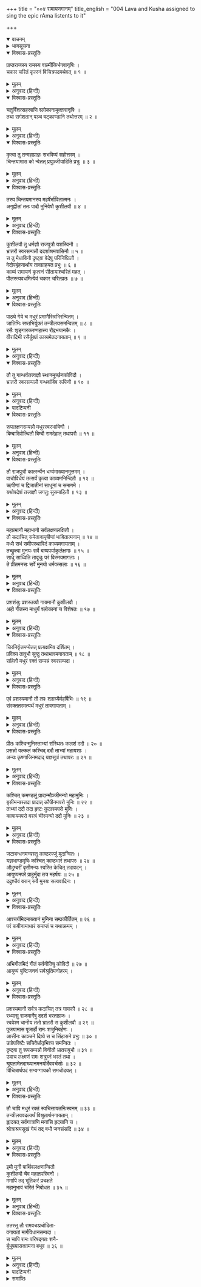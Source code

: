 +++
title = "००४ रामायणगानम्"
title_english = "004 Lava and Kusha assigned to sing the epic rAma listents to it"

+++
<details open><summary>वाचनम्</summary>
<div caption="श्रीराम-हरिसीताराममूर्ति-घनपाठिभ्यां वचनम्" class="audioEmbed" src="https://archive.org/download/Ramayana-recitation-Sriram-harisItArAmamUrti-Ghanapaati-v2/Kanda_1/Kanda_1_BK-004-Ramayana_Gaanam.mp3"></div>
</details>

<details><summary>भागसूचना</summary>

4. महर्षि वाल्मीकिका चौबीस हजार श्लोकोंसे युक्त रामायणकाव्यका निर्माण करके उसे लव-कुशको पढ़ाना, मुनिमण्डलीमें रामायणगान करके लव और कुशका प्रशंसित होना तथा अयोध्यामें श्रीरामद्वारा सम्मानित हो उन दोनोंका रामदरबारमें रामायणगान सुनाना
</details>

<details open><summary>विश्वास-प्रस्तुतिः</summary>

प्राप्तराजस्य रामस्य वाल्मीकिर्भगवानृषिः ।  
चकार चरितं कृत्स्नं विचित्रपदमर्थवत् ॥ १ ॥
</details>

<details><summary>मूलम्</summary>

प्राप्तराजस्य रामस्य वाल्मीकिर्भगवानृषिः ।  
चकार चरितं कृत्स्नं विचित्रपदमर्थवत् ॥ १ ॥
</details>

<details><summary>अनुवाद (हिन्दी)</summary>

श्रीरामचन्द्रजीने जब वनसे लौटकर राज्यका शासन अपने हाथमें ले लिया, उसके बाद भगवान् वाल्मीकि मुनिने उनके सम्पूर्ण चरित्रके आधारपर विचित्र पद और अर्थसे युक्त रामायणकाव्यका निर्माण किया ॥ १ ॥
</details>

<details open><summary>विश्वास-प्रस्तुतिः</summary>

चतुर्विंशत्सहस्राणि श्लोकानामुक्तवानृषिः ।  
तथा सर्गशतान् पञ्च षट्काण्डानि तथोत्तरम् ॥ २ ॥
</details>

<details><summary>मूलम्</summary>

चतुर्विंशत्सहस्राणि श्लोकानामुक्तवानृषिः ।  
तथा सर्गशतान् पञ्च षट्काण्डानि तथोत्तरम् ॥ २ ॥
</details>

<details><summary>अनुवाद (हिन्दी)</summary>

इसमें महर्षिने चौबीस हजार श्लोक, पाँच सौ सर्ग तथा उत्तरसहित सात काण्डोंका प्रतिपादन किया है ॥ २ ॥
</details>

<details open><summary>विश्वास-प्रस्तुतिः</summary>

कृत्वा तु तन्महाप्राज्ञः सभविष्यं सहोत्तरम् ।  
चिन्तयामास को न्वेतत् प्रयुञ्जीयादिति प्रभुः ॥ ३ ॥
</details>

<details><summary>मूलम्</summary>

कृत्वा तु तन्महाप्राज्ञः सभविष्यं सहोत्तरम् ।  
चिन्तयामास को न्वेतत् प्रयुञ्जीयादिति प्रभुः ॥ ३ ॥
</details>

<details><summary>अनुवाद (हिन्दी)</summary>

भविष्य तथा उत्तरकाण्डसहित समस्त रामायण पूर्ण कर लेनेके पश्चात् सामर्थ्यशाली, महाज्ञानी महर्षिने सोचा कि कौन ऐसा शक्तिशाली पुरुष होगा, जो इस महाकाव्यको पढ़कर जनसमुदायमें सुना सके ॥ ३ ॥
</details>

<details open><summary>विश्वास-प्रस्तुतिः</summary>

तस्य चिन्तयमानस्य महर्षेर्भावितात्मनः ।  
अगृह्णीतां ततः पादौ मुनिवेषौ कुशीलवौ ॥ ४ ॥
</details>

<details><summary>मूलम्</summary>

तस्य चिन्तयमानस्य महर्षेर्भावितात्मनः ।  
अगृह्णीतां ततः पादौ मुनिवेषौ कुशीलवौ ॥ ४ ॥
</details>

<details><summary>अनुवाद (हिन्दी)</summary>

शुद्ध अन्तःकरणवाले उन महर्षिके इस प्रकार विचार करते ही मुनिवेषमें रहनेवाले राजकुमार कुश और लवने आकर उनके चरणोंमें प्रणाम किया ॥ ४ ॥
</details>

<details open><summary>विश्वास-प्रस्तुतिः</summary>

कुशीलवौ तु धर्मज्ञौ राजपुत्रौ यशस्विनौ ।  
भ्रातरौ स्वरसम्पन्नौ ददर्शाश्रमवासिनौ ॥ ५ ॥  
स तु मेधाविनौ दृष्ट्वा वेदेषु परिनिष्ठितौ ।  
वेदोपबृंहणार्थाय तावग्राहयत प्रभुः ॥ ६ ॥  
काव्यं रामायणं कृत्स्नं सीतायाश्चरितं महत् ।  
पौलस्त्यवधमित्येवं चकार चरितव्रतः ॥ ७ ॥
</details>

<details><summary>मूलम्</summary>

कुशीलवौ तु धर्मज्ञौ राजपुत्रौ यशस्विनौ ।  
भ्रातरौ स्वरसम्पन्नौ ददर्शाश्रमवासिनौ ॥ ५ ॥  
स तु मेधाविनौ दृष्ट्वा वेदेषु परिनिष्ठितौ ।  
वेदोपबृंहणार्थाय तावग्राहयत प्रभुः ॥ ६ ॥  
काव्यं रामायणं कृत्स्नं सीतायाश्चरितं महत् ।  
पौलस्त्यवधमित्येवं चकार चरितव्रतः ॥ ७ ॥
</details>

<details><summary>अनुवाद (हिन्दी)</summary>

राजकुमार कुश और लव दोनों भाई धर्मके ज्ञाता और यशस्वी थे । उनका स्वर बड़ा ही मधुर था और वे मुनिके आश्रमपर ही रहते थे । उनकी धारणाशक्ति अद्भुत थी और वे दोनों ही वेदोंमें पारंगत हो चुके थे । भगवान् वाल्मीकिने उनकी ओर देखा और उन्हें सुयोग्य समझकर उत्तम व्रतका पालन करनेवाले उन महर्षिने वेदार्थका विस्तारके साथ ज्ञान करानेके लिये उन्हें सीताके चरित्रसे युक्त सम्पूर्ण रामायण नामक महाकाव्यका, जिसका दूसरा नाम पौलस्त्यवध अथवा दशाननवध था, अध्ययन कराया ॥ ५—७ ॥
</details>

<details open><summary>विश्वास-प्रस्तुतिः</summary>

पाठ्ये गेये च मधुरं प्रमाणैस्त्रिभिरन्वितम् ।  
जातिभिः सप्तभिर्युक्तं तन्त्रीलयसमन्वितम् ॥ ८ ॥  
रसैः शृङ्गारकरुणहास्य रौद्रभयानकैः ।  
वीरादिभी रसैर्युक्तं काव्यमेतदगायताम् ॥ ९ ॥
</details>

<details><summary>मूलम्</summary>

पाठ्ये गेये च मधुरं प्रमाणैस्त्रिभिरन्वितम् ।  
जातिभिः सप्तभिर्युक्तं तन्त्रीलयसमन्वितम् ॥ ८ ॥  
रसैः शृङ्गारकरुणहास्य रौद्रभयानकैः ।  
वीरादिभी रसैर्युक्तं काव्यमेतदगायताम् ॥ ९ ॥
</details>

<details><summary>अनुवाद (हिन्दी)</summary>

वह महाकाव्य पढ़ने और गानेमें भी मधुर, द्रुत, मध्य और विलम्बित—इन तीनों गतियोंसे अन्वित, षड्ज आदि सातों स्वरोंसे युक्त, वीणा बजाकर स्वर और तालके साथ गाने योग्य तथा शृंगार, करुण, हास्य, रौद्र, भयानक तथा वीर आदि सभी रसोंसे अनुप्राणित है । दोनों भाई कुश और लव उस महाकाव्यको पढ़कर उसका गान करने लगे ॥ ८-९ ॥
</details>

<details open><summary>विश्वास-प्रस्तुतिः</summary>

तौ तु गान्धर्वतत्त्वज्ञौ स्थानमूर्च्छनकोविदौ ।  
भ्रातरौ स्वरसम्पन्नौ गन्धर्वाविव रूपिणौ ॥ १० ॥
</details>

<details><summary>मूलम्</summary>

तौ तु गान्धर्वतत्त्वज्ञौ स्थानमूर्च्छनकोविदौ ।  
भ्रातरौ स्वरसम्पन्नौ गन्धर्वाविव रूपिणौ ॥ १० ॥
</details>

<details><summary>अनुवाद (हिन्दी)</summary>

वे दोनों भाई गान्धर्व विद्या (संगीत-शास्त्र) के तत्त्वज्ञ, स्थान१ और मूर्च्छनाके२ जानकार, मधुर स्वरसे सम्पन्न तथा गन्धर्वोंके समान मनोहर रूपवाले थे ॥ १० ॥
</details>

<details><summary>पादटिप्पनी</summary>

१. स्थान शब्दसे यहाँ मन्द्र, मध्यम और ताररूप त्रिविध स्वरोंकी उत्पत्तिका स्थान बताया गया है । हृदयकी ग्रन्थिसे ऊपर और कपोलफलकसे नीचे जो प्राणोंके संचारका स्थान है, उसीको स्थान कहते हैं; उनके तीन भेद हैं—हृदय, कण्ठ और सिर । उसके पुनः तीन-तीन भेद होते हैं—मन्द्र, मध्य और तार; जैसा कि शाण्डिल्यका वचन है—  
यदूर्ध्वं हृदयग्रन्थेः कपोलफलकादधः ।  
प्राणसंचारणस्थानं स्थानमित्यभिधीयते ॥  
उरः कण्ठः शिरश्चेतितत्पुनस्त्रिविधं भवेत् ।  
मन्द्रं मध्यं च तारं च...... ॥  
२.	जहाँ स्वर पूर्ण होते हैं, उस स्थानको मूर्छना कहते हैं । जैसा कि कहा गया है—  
यत्रैव स्युः स्वराः पूर्णा मूर्छना सेत्युदाहृता ।  
वैजयन्तीकोशके अनुसार वीणा आदिके वादनको मूर्छना कहते हैं—‘वादने मूर्छना प्रोक्ता ।’
</details>

<details open><summary>विश्वास-प्रस्तुतिः</summary>

रूपलक्षणसम्पन्नौ मधुरस्वरभाषिणौ ।  
बिम्बादिवोत्थितौ बिम्बौ रामदेहात् तथापरौ ॥ ११ ॥
</details>

<details><summary>मूलम्</summary>

रूपलक्षणसम्पन्नौ मधुरस्वरभाषिणौ ।  
बिम्बादिवोत्थितौ बिम्बौ रामदेहात् तथापरौ ॥ ११ ॥
</details>

<details><summary>अनुवाद (हिन्दी)</summary>

सुन्दर रूप और शुभ लक्षण उनकी सहज सम्पत्ति थे । वे दोनों भाई बड़े मधुर स्वरसे वार्तालाप करते थे । जैसे बिम्बसे प्रतिबिम्ब प्रकट होते हैं, उसी प्रकार श्रीरामके शरीरसे उत्पन्न हुए वे दोनों राजकुमार दूसरे युगल श्रीराम ही प्रतीत होते थे ॥ ११ ॥
</details>

<details open><summary>विश्वास-प्रस्तुतिः</summary>

तौ राजपुत्रौ कात्स्‍न्‍‍र्येन धर्म्यमाख्यानमुत्तमम् ।  
वाचोविधेयं तत्सर्वं कृत्वा काव्यमनिन्दितौ ॥ १२ ॥  
ऋषीणां च द्विजातीनां साधूनां च समागमे ।  
यथोपदेशं तत्त्वज्ञौ जगतुः सुसमाहितौ ॥ १३ ॥
</details>

<details><summary>मूलम्</summary>

तौ राजपुत्रौ कात्स्‍न्‍‍र्येन धर्म्यमाख्यानमुत्तमम् ।  
वाचोविधेयं तत्सर्वं कृत्वा काव्यमनिन्दितौ ॥ १२ ॥  
ऋषीणां च द्विजातीनां साधूनां च समागमे ।  
यथोपदेशं तत्त्वज्ञौ जगतुः सुसमाहितौ ॥ १३ ॥
</details>

<details><summary>अनुवाद (हिन्दी)</summary>

वे दोनों राजपुत्र सब लोगोंकी प्रशंसाके पात्र थे, उन्होंने उस धर्मानुकूल उत्तम उपाख्यानमय सम्पूर्ण काव्यको जिह्वाग्र कर लिया था और जब कभी ऋषियों, ब्राह्मणों तथा साधुओंका समागम होता था, उस समय उनके बीचमें बैठकर वे दोनों तत्त्वज्ञ बालक एकाग्रचित्त हो रामायणका गान किया करते थे ॥ १२-१३ ॥
</details>

<details open><summary>विश्वास-प्रस्तुतिः</summary>

महात्मानौ महाभागौ सर्वलक्षणलक्षितौ ।  
तौ कदाचित् समेतानामृषीणां भावितात्मनाम् ॥ १४ ॥  
मध्ये सभं समीपस्थाविदं काव्यमगायताम् ।  
तच्छ्रुत्वा मुनयः सर्वे बाष्पपर्याकुलेक्षणाः ॥ १५ ॥  
साधु साध्विति तावूचुः परं विस्मयमागताः ।  
ते प्रीतमनसः सर्वे मुनयो धर्मवत्सलाः ॥ १६ ॥
</details>

<details><summary>मूलम्</summary>

महात्मानौ महाभागौ सर्वलक्षणलक्षितौ ।  
तौ कदाचित् समेतानामृषीणां भावितात्मनाम् ॥ १४ ॥  
मध्ये सभं समीपस्थाविदं काव्यमगायताम् ।  
तच्छ्रुत्वा मुनयः सर्वे बाष्पपर्याकुलेक्षणाः ॥ १५ ॥  
साधु साध्विति तावूचुः परं विस्मयमागताः ।  
ते प्रीतमनसः सर्वे मुनयो धर्मवत्सलाः ॥ १६ ॥
</details>

<details><summary>अनुवाद (हिन्दी)</summary>

एक दिनकी बात है, बहुत-से शुद्ध अन्तःकरणवाले महर्षियोंकी मण्डली एकत्र हुई थी । उसमें महान् सौभाग्यशाली तथा समस्त शुभ लक्षणोंसे सुशोभित महामनस्वी कुश और लव भी उपस्थित थे । उन्होंने बीच सभामें उन महात्माओंके समीप बैठकर उस रामायणकाव्यका गान किया । उसे सुनकर सभी मुनियोंके नेत्रोंमें आँसू भर आये और वे अत्यन्त विस्मय-विमुग्ध होकर उन्हें साधुवाद देने लगे । मुनि धर्मवत्सल तो होते ही हैं; वह धार्मिक उपाख्यान सुनकर उन सबके मनमें बड़ी प्रसन्नता हुई ॥ १४—१६ ॥
</details>

<details open><summary>विश्वास-प्रस्तुतिः</summary>

प्रशशंसुः प्रशस्तव्यौ गायमानौ कुशीलवौ ।  
अहो गीतस्य माधुर्यं श्लोकानां च विशेषतः ॥ १७ ॥
</details>

<details><summary>मूलम्</summary>

प्रशशंसुः प्रशस्तव्यौ गायमानौ कुशीलवौ ।  
अहो गीतस्य माधुर्यं श्लोकानां च विशेषतः ॥ १७ ॥
</details>

<details><summary>अनुवाद (हिन्दी)</summary>

वे रामायण-कथाके गायक कुमार कुश और लवकी, जो प्रशंसाके ही योग्य थे, इस प्रकार प्रशंसा करने लगे—‘अहो! इन बालकोंके गीतमें कितना माधुर्य है । श्लोकोंकी मधुरता तो और भी अद्भुत है ॥ १७ ॥
</details>

<details open><summary>विश्वास-प्रस्तुतिः</summary>

चिरनिर्वृत्तमप्येतत् प्रत्यक्षमिव दर्शितम् ।  
प्रविश्य तावुभौ सुष्ठु तथाभावमगायताम् ॥ १८ ॥  
सहितौ मधुरं रक्तं सम्पन्नं स्वरसम्पदा ।
</details>

<details><summary>मूलम्</summary>

चिरनिर्वृत्तमप्येतत् प्रत्यक्षमिव दर्शितम् ।  
प्रविश्य तावुभौ सुष्ठु तथाभावमगायताम् ॥ १८ ॥  
सहितौ मधुरं रक्तं सम्पन्नं स्वरसम्पदा ।
</details>

<details><summary>अनुवाद (हिन्दी)</summary>

‘यद्यपि इस काव्यमें वर्णित घटना बहुत दिनों पहले हो चुकी है तो भी इन दोनों बालकोंने इस सभामें प्रवेश करके एक साथ ऐसे सुन्दर भावसे स्वरसम्पन्न, रागयुक्त मधुरगान किया है कि वे पहलेकी घटनाएँ भी प्रत्यक्ष-सी दिखायी देने लगी हैं—मानो अभी-अभी आँखोंके सामने घटित हो रही हों’ ॥ १८ १/२ ॥
</details>

<details open><summary>विश्वास-प्रस्तुतिः</summary>

एवं प्रशस्यमानौ तौ तपः श्लाघ्यैर्महर्षिभिः ॥ १९ ॥  
संरक्ततरमत्यर्थं मधुरं तावगायताम् ।
</details>

<details><summary>मूलम्</summary>

एवं प्रशस्यमानौ तौ तपः श्लाघ्यैर्महर्षिभिः ॥ १९ ॥  
संरक्ततरमत्यर्थं मधुरं तावगायताम् ।
</details>

<details><summary>अनुवाद (हिन्दी)</summary>

इस प्रकार उत्तम तपस्यासे युक्त महर्षिगण उन दोनों कुमारोंकी प्रशंसा करते और वे उनसे प्रशंसित होकर अत्यन्त मधुर रागसे रामायणका गान करते थे ॥
</details>

<details open><summary>विश्वास-प्रस्तुतिः</summary>

प्रीतः कश्चिन्मुनिस्ताभ्यां संस्थितः कलशं ददौ ॥ २० ॥  
प्रसन्नो वल्कलं कश्चिद् ददौ ताभ्यां महायशाः ।  
अन्यः कृष्णाजिनमदाद् यज्ञसूत्रं तथापरः ॥ २१ ॥
</details>

<details><summary>मूलम्</summary>

प्रीतः कश्चिन्मुनिस्ताभ्यां संस्थितः कलशं ददौ ॥ २० ॥  
प्रसन्नो वल्कलं कश्चिद् ददौ ताभ्यां महायशाः ।  
अन्यः कृष्णाजिनमदाद् यज्ञसूत्रं तथापरः ॥ २१ ॥
</details>

<details><summary>अनुवाद (हिन्दी)</summary>

उनके गानसे संतुष्ट हुए किसी मुनिने उठकर उन्हें पुरस्कारके रूपमें एक कलश प्रदान किया । किसी दूसरे महायशस्वी महर्षिने प्रसन्न होकर उन दोनोंको वल्कल वस्त्र दिया । किसीने काला मृगचर्म भेंट किया तो किसीने यज्ञोपवीत ॥ २०-२१ ॥
</details>

<details open><summary>विश्वास-प्रस्तुतिः</summary>

कश्चित् कमण्डलुं प्रादान्मौञ्जीमन्यो महामुनिः ।  
बृसीमन्यस्तदा प्रादात् कौपीनमपरो मुनिः ॥ २२ ॥  
ताभ्यां ददौ तदा हृष्टः कुठारमपरो मुनिः ।  
काषायमपरो वस्त्रं चीरमन्यो ददौ मुनिः ॥ २३ ॥
</details>

<details><summary>मूलम्</summary>

कश्चित् कमण्डलुं प्रादान्मौञ्जीमन्यो महामुनिः ।  
बृसीमन्यस्तदा प्रादात् कौपीनमपरो मुनिः ॥ २२ ॥  
ताभ्यां ददौ तदा हृष्टः कुठारमपरो मुनिः ।  
काषायमपरो वस्त्रं चीरमन्यो ददौ मुनिः ॥ २३ ॥
</details>

<details><summary>अनुवाद (हिन्दी)</summary>

एकने कमण्डलु दिया तो दूसरे महामुनिने मुञ्जकी मेखला भेंट की । तीसरेने आसन और चौथेने कौपीन प्रदान किया । किसी अन्य मुनिने हर्षमें भरकर उन दोनों बालकोंके लिये कुठार अर्पित किया । किसीने गेरुआ वस्त्र दिया तो किसी मुनिने चीर भेंट किया ॥ २२—२३ ॥
</details>

<details open><summary>विश्वास-प्रस्तुतिः</summary>

जटाबन्धनमन्यस्तु काष्ठरज्जुं मुदान्वितः ।  
यज्ञभाण्डमृषिः कश्चित् काष्ठभारं तथापरः ॥ २४ ॥  
औदुम्बरीं बृसीमन्यः स्वस्ति केचित् तदावदन् ।  
आयुष्यमपरे प्राहुर्मुदा तत्र महर्षयः ॥ २५ ॥  
ददुश्चैवं वरान् सर्वे मुनयः सत्यवादिनः ।
</details>

<details><summary>मूलम्</summary>

जटाबन्धनमन्यस्तु काष्ठरज्जुं मुदान्वितः ।  
यज्ञभाण्डमृषिः कश्चित् काष्ठभारं तथापरः ॥ २४ ॥  
औदुम्बरीं बृसीमन्यः स्वस्ति केचित् तदावदन् ।  
आयुष्यमपरे प्राहुर्मुदा तत्र महर्षयः ॥ २५ ॥  
ददुश्चैवं वरान् सर्वे मुनयः सत्यवादिनः ।
</details>

<details><summary>अनुवाद (हिन्दी)</summary>

किसी दूसरेने आनन्दमग्न होकर जटा बाँधनेके लिये रस्सी दी तो किसीने समिधा बाँधकर लानेके लिये डोरी प्रदान की । एक ऋषिने यज्ञपात्र दिया तो दूसरेने काष्ठभार समर्पित किया । किसीने गूलरकी लकड़ीका बना हुआ पीढ़ा अर्पित किया । कुछ लोग उस समय आशीर्वाद देने लगे—‘बच्चो! तुम दोनोंका कल्याण हो ।’ दूसरे महर्षि प्रसन्नतापूर्वक बोल उठे—‘तुम्हारी आयु बढ़े ।’ इस प्रकार सभी सत्यवादी मुनियोंने उन दोनोंको नाना प्रकारके वर दिये ॥ २४-२५ १/२ ॥
</details>

<details open><summary>विश्वास-प्रस्तुतिः</summary>

आश्चर्यमिदमाख्यानं मुनिना सम्प्रकीर्तितम् ॥ २६ ॥  
परं कवीनामाधारं समाप्तं च यथाक्रमम् ।
</details>

<details><summary>मूलम्</summary>

आश्चर्यमिदमाख्यानं मुनिना सम्प्रकीर्तितम् ॥ २६ ॥  
परं कवीनामाधारं समाप्तं च यथाक्रमम् ।
</details>

<details><summary>अनुवाद (हिन्दी)</summary>

महर्षि वाल्मीकिद्वारा वर्णित यह आश्चर्यमय काव्य परवर्ती कवियोंके लिये श्रेष्ठ आधारशिला है । श्रीरामचन्द्रजीके सम्पूर्ण चरित्रोंका क्रमशः वर्णन करते हुए इसकी समाप्ति की गयी है ॥ २६ १/२ ॥
</details>

<details open><summary>विश्वास-प्रस्तुतिः</summary>

अभिगीतमिदं गीतं सर्वगीतिषु कोविदौ ॥ २७ ॥  
आयुष्यं पुष्टिजननं सर्वश्रुतिमनोहरम् ।
</details>

<details><summary>मूलम्</summary>

अभिगीतमिदं गीतं सर्वगीतिषु कोविदौ ॥ २७ ॥  
आयुष्यं पुष्टिजननं सर्वश्रुतिमनोहरम् ।
</details>

<details><summary>अनुवाद (हिन्दी)</summary>

सम्पूर्ण गीतोंके विशेषज्ञ राजकुमारो! यह काव्य आयु एवं पुष्टि प्रदान करनेवाला तथा सबके कान और मनको मोहनेवाला मधुर संगीत है । तुम दोनोंने बड़े सुन्दर ढंगसे इसका गान किया है ॥ २७ १/२ ॥
</details>

<details open><summary>विश्वास-प्रस्तुतिः</summary>

प्रशस्यमानौ सर्वत्र कदाचित् तत्र गायकौ ॥ २८ ॥  
रथ्यासु राजमार्गेषु ददर्श भरताग्रजः ।  
स्ववेश्म चानीय ततो भ्रातरौ स कुशीलवौ ॥ २९ ॥  
पूजयामास पूजार्हौ रामः शत्रुनिबर्हणः ।  
आसीनः काञ्चने दिव्ये स च सिंहासने प्रभुः ॥ ३० ॥  
उपोपविष्टैः सचिवैर्भ्रातृभिश्च समन्वितः ।  
दृष्ट्वा तु रूपसम्पन्नौ विनीतौ भ्रातरावुभौ ॥ ३१ ॥  
उवाच लक्ष्मणं रामः शत्रुघ्नं भरतं तथा ।  
श्रूयतामेतदाख्यानमनयोर्देववर्चसोः ॥ ३२ ॥  
विचित्रार्थपदं सम्यग्गायकौ समचोदयत् ।
</details>

<details><summary>मूलम्</summary>

प्रशस्यमानौ सर्वत्र कदाचित् तत्र गायकौ ॥ २८ ॥  
रथ्यासु राजमार्गेषु ददर्श भरताग्रजः ।  
स्ववेश्म चानीय ततो भ्रातरौ स कुशीलवौ ॥ २९ ॥  
पूजयामास पूजार्हौ रामः शत्रुनिबर्हणः ।  
आसीनः काञ्चने दिव्ये स च सिंहासने प्रभुः ॥ ३० ॥  
उपोपविष्टैः सचिवैर्भ्रातृभिश्च समन्वितः ।  
दृष्ट्वा तु रूपसम्पन्नौ विनीतौ भ्रातरावुभौ ॥ ३१ ॥  
उवाच लक्ष्मणं रामः शत्रुघ्नं भरतं तथा ।  
श्रूयतामेतदाख्यानमनयोर्देववर्चसोः ॥ ३२ ॥  
विचित्रार्थपदं सम्यग्गायकौ समचोदयत् ।
</details>

<details><summary>अनुवाद (हिन्दी)</summary>

एक समय सर्वत्र प्रशंसित होनेवाले राजकुमार कुश और लव अयोध्याकी गलियों और सड़कोंपर रामायणके श्लोकोंका गान करते हुए विचर रहे थे । इसी समय उनके ऊपर भरतके बड़े भाई श्रीरामकी दृष्टि पड़ी । उन्होंने उन समादरयोग्य बन्धुओंको अपने घर बुलाकर उनका यथोचित सम्मान किया । तदनन्तर शत्रुओंका संहार करनेवाले श्रीराम सुवर्णमय दिव्य सिंहासनपर विराजमान हुए । उनके मन्त्री और भाई भी उनके पास ही बैठे थे । उन सबके साथ सुन्दर रूपवाले उन दोनों विनयशील भाइयोंकी ओर देखकर श्रीरामचन्द्रजीने भरत, लक्ष्मण और शत्रुघ्नसे कहा—‘ये देवताके समान तेजस्वी दोनों कुमार विचित्र अर्थ और पदोंसे युक्त मधुर काव्य बड़े सुन्दर ढंगसे गाकर सुनाते हैं । तुम सब लोग इसे सुनो ।’ यों कहकर उन्होंने उन दोनों भाइयोंको गानेकी आज्ञा दी ॥
</details>

<details open><summary>विश्वास-प्रस्तुतिः</summary>

तौ चापि मधुरं रक्तं स्वचित्तायतनिःस्वनम् ॥ ३३ ॥  
तन्त्रीलयवदत्यर्थं विश्रुतार्थमगायताम् ।  
ह्लादयत् सर्वगात्राणि मनांसि हृदयानि च ।  
श्रोत्राश्रयसुखं गेयं तद् बभौ जनसंसदि ॥ ३४ ॥
</details>

<details><summary>मूलम्</summary>

तौ चापि मधुरं रक्तं स्वचित्तायतनिःस्वनम् ॥ ३३ ॥  
तन्त्रीलयवदत्यर्थं विश्रुतार्थमगायताम् ।  
ह्लादयत् सर्वगात्राणि मनांसि हृदयानि च ।  
श्रोत्राश्रयसुखं गेयं तद् बभौ जनसंसदि ॥ ३४ ॥
</details>

<details><summary>अनुवाद (हिन्दी)</summary>

आज्ञा पाकर वे दोनों भाई वीणाके लयके साथ अपने मनके अनुकूल तार (उच्च) एवं मधुर स्वरमें राग अलापते हुए रामायणकाव्यका गान करने लगे । उनका उच्चारण इतना स्पष्ट था कि सुनते ही अर्थका बोध हो जाता था । उनका गान सुनकर श्रोताओंके समस्त अंगोंमें हर्षजनित रोमाञ्च हो आया तथा उन सबके मन और आत्मामें आनन्दकी तरंगें उठने लगीं । उस जनसभामें होनेवाला वह गान सबकी श्रवणेन्द्रियोंको अत्यन्त सुखद प्रतीत होता था ॥ ३३-३४ ॥
</details>

<details open><summary>विश्वास-प्रस्तुतिः</summary>

इमौ मुनी पार्थिवलक्षणान्वितौ  
कुशीलवौ चैव महातपस्विनौ ।  
ममापि तद् भूतिकरं प्रचक्षते  
महानुभावं चरितं निबोधत ॥ ३५ ॥
</details>

<details><summary>मूलम्</summary>

इमौ मुनी पार्थिवलक्षणान्वितौ  
कुशीलवौ चैव महातपस्विनौ ।  
ममापि तद् भूतिकरं प्रचक्षते  
महानुभावं चरितं निबोधत ॥ ३५ ॥
</details>

<details><summary>अनुवाद (हिन्दी)</summary>

उस समय श्रीरामने अपने भाइयोंका ध्यान आकृष्ट करते हुए कहा—‘ये दोनों कुमार मुनि होकर भी राजोचित लक्षणोंसे सम्पन्न हैं । संगीतमें कुशल होनेके साथ ही महान् तपस्वी हैं । ये जिस चरित्रका—प्रबन्ध काव्यका गान करते हैं, वह शब्दार्थालङ्कार, उत्तम गुण एवं सुन्दर रीति आदिसे युक्त होनेके कारण अत्यन्त प्रभावशाली है । मेरे लिये भी अभ्युदयकारक है; ऐसा वृद्ध पुरुषोंका कथन है । अतः तुम सब लोग ध्यान देकर इसे सुनो’ ॥ ३५ ॥
</details>

<details open><summary>विश्वास-प्रस्तुतिः</summary>

ततस्तु तौ रामवचःप्रचोदिता-  
वगायतां मार्गविधानसम्पदा ।  
स चापि रामः परिषद‍्गतः शनै-  
र्बुभूषयासक्तमना बभूव ॥ ३६ ॥
</details>

<details><summary>मूलम्</summary>

ततस्तु तौ रामवचःप्रचोदिता-  
वगायतां मार्गविधानसम्पदा ।  
स चापि रामः परिषद‍्गतः शनै-  
र्बुभूषयासक्तमना बभूव ॥ ३६ ॥
</details>

<details><summary>अनुवाद (हिन्दी)</summary>

तदनन्तर श्रीरामकी आज्ञासे प्रेरित हो वे दोनों भाई मार्गविधानकी* रीतिसे रामायणका गान करने लगे । सभामें बैठे हुए भगवान् श्रीराम भी धीरे-धीरे उनका गान सुननेमें तन्मय हो गये ॥ ३६ ॥
</details>

<details><summary>पादटिप्पनी</summary>

* गान दो प्रकारके होते हैं—मार्ग और देशी । भिन्न-भिन्न देशोंकी प्राकृत भाषामें गाये जानेवाले गानको देशी कहते हैं और समूचे राष्ट्रमें प्रसिद्ध संस्कृत आदि भाषाका आश्रय लेकर गाया हुआ गान मार्गके नामसे प्रसिद्ध है । कुमार कुश और लव संस्कृत भाषाका आश्रय लेकर इसीकी रीतिसे गा रहे थे ।
</details>

<details><summary>समाप्तिः</summary>

इत्यार्षे श्रीमद्रामायणे वाल्मीकीये आदिकाव्ये बालकाण्डे चतुर्थः सर्गः ॥ ४ ॥  
इस प्रकार श्रीवाल्मीकिनिर्मित आर्षरामायण आदिकाव्यके बालकाण्डमें चौथा सर्ग पूरा हुआ ॥ ४ ॥
</details>

